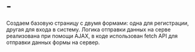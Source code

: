 # -
Создаем базовую страницу с двумя формами: одна для регистрации, другая для входа в систему. 
Логика отправки данных на серве реализована при помощи AJAX, в коде использован fetch API для отправки данных формы на сервер.
